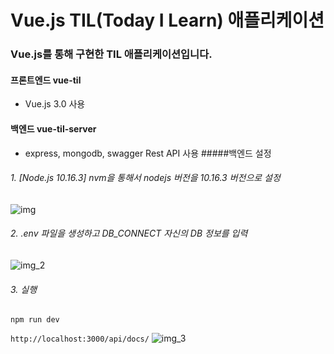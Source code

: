 # Vue.js TIL(Today I Learn) 애플리케이션

### Vue.js를 통해 구현한 TIL 애플리케이션입니다.

#### 프론트엔드 vue-til
  - Vue.js 3.0 사용

#### 백엔드 vue-til-server
  - express, mongodb, swagger Rest API 사용
#####백엔드 설정

###### 1. [Node.js 10.16.3] nvm을 통해서 nodejs 버전을 10.16.3 버전으로 설정
![img](https://user-images.githubusercontent.com/35192352/145952173-33e12e8f-1407-4d99-9155-86421a47a1e3.png)
###### 2. .env 파일을 생성하고 DB_CONNECT 자신의 DB 정보를 입력
![img_2](https://user-images.githubusercontent.com/35192352/145952192-07074c21-df38-417b-84cd-83d131665157.png)
###### 3. 실행
`npm run dev`

`http://localhost:3000/api/docs/`
![img_3](https://user-images.githubusercontent.com/35192352/145952204-f993db77-6672-4753-bab5-c0775af875b0.png)

    


